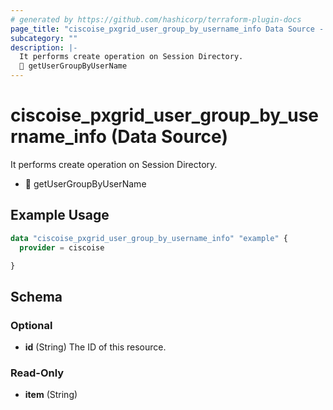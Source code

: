 ```yaml
---
# generated by https://github.com/hashicorp/terraform-plugin-docs
page_title: "ciscoise_pxgrid_user_group_by_username_info Data Source - terraform-provider-ciscoise"
subcategory: ""
description: |-
  It performs create operation on Session Directory.
  🚧 getUserGroupByUserName
---
```


# ciscoise_pxgrid_user_group_by_username_info (Data Source)

It performs create operation on Session Directory.

- 🚧 getUserGroupByUserName

## Example Usage

```terraform
data "ciscoise_pxgrid_user_group_by_username_info" "example" {
  provider = ciscoise

}
```

<!-- schema generated by tfplugindocs -->
## Schema

### Optional

- **id** (String) The ID of this resource.

### Read-Only

- **item** (String)



